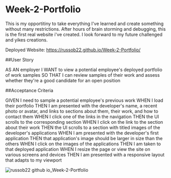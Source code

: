 # Week-2-Portfolio

This is my opportitiny to take everything I've learned and create something without many restrictions. After hours of brain storming and debugging, this is the first real website i've created. I look forward to my future challenged and yikes creations.

Deployed Website: https://russob22.github.io/Week-2-Portfolio/


##User Story

AS AN employer
I WANT to view a potential employee's deployed portfolio of work samples
SO THAT I can review samples of their work and assess whether they're a good candidate for an open position

##Acceptance Criteria

GIVEN I need to sample a potential employee's previous work
WHEN I load their portfolio
THEN I am presented with the developer's name, a recent photo or avatar, and links to sections about them, their work, and how to contact them
WHEN I click one of the links in the navigation
THEN the UI scrolls to the corresponding section
WHEN I click on the link to the section about their work
THEN the UI scrolls to a section with titled images of the developer's applications
WHEN I am presented with the developer's first application
THEN that application's image should be larger in size than the others
WHEN I click on the images of the applications
THEN I am taken to that deployed application
WHEN I resize the page or view the site on various screens and devices
THEN I am presented with a responsive layout that adapts to my viewport

![russob22 github io_Week-2-Portfolio](https://user-images.githubusercontent.com/123154529/219504418-aa232ab6-db52-4cf6-a3a4-8bd0a4e4409d.png)

